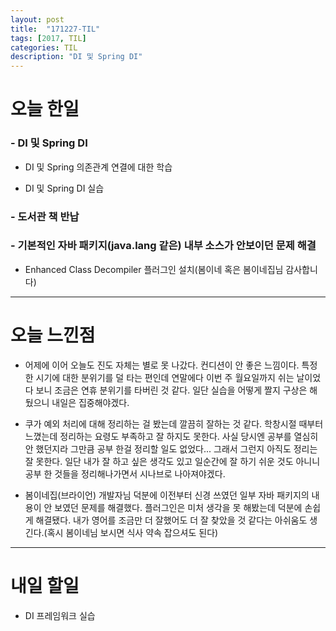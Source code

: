 ```yaml
---
layout: post
title:  "171227-TIL"
tags: [2017, TIL]
categories: TIL
description: "DI 및 Spring DI"
---
```


오늘 한일
========

### - DI 및 Spring DI  
  - DI 및 Spring 의존관계 연결에 대한 학습  

  - DI 및 Spring DI 실습   

### - 도서관 책 반납  

### - 기본적인 자바 패키지(java.lang 같은) 내부 소스가 안보이던 문제 해결
  - Enhanced Class Decompiler 플러그인 설치(봄이네 혹은 봄이네집님 감사합니다)  

---

오늘 느낀점
==========

- 어제에 이어 오늘도 진도 자체는 별로 못 나갔다. 컨디션이 안 좋은 느낌이다. 특정한 시기에 대한 분위기를 덜 타는 편인데 연말에다 이번 주 월요일까지 쉬는 날이었다 보니 조금은 연휴 분위기를 타버린 것 같다. 일단 실습을 어떻게 짤지 구상은 해뒀으니 내일은 집중해야겠다.  

- 쿠가 예외 처리에 대해 정리하는 걸 봤는데 깔끔히 잘하는 것 같다. 학창시절 때부터 느꼈는데 정리하는 요령도 부족하고 잘 하지도 못한다. 사실 당시엔 공부를 열심히 안 했던지라 그만큼 공부 한걸 정리할 일도 없었다... 그래서 그런지 아직도 정리는 잘 못한다. 일단 내가 잘 하고 싶은 생각도 있고 일순간에 잘 하기 쉬운 것도 아니니 공부 한 것들을 정리해나가면서 시나브로 나아져야겠다.

- 봄이네집(브라이언) 개발자님 덕분에 이전부터 신경 쓰였던 일부 자바 패키지의 내용이 안 보였던 문제를 해결했다. 플러그인은 미처 생각을 못 해봤는데 덕분에 손쉽게 해결됐다. 내가 영어를 조금만 더 잘했어도 더 잘 찾았을 것 같다는 아쉬움도 생긴다.(혹시 봄이네님 보시면 식사 약속 잡으셔도 된다)

---

내일 할일
=========

- DI 프레임워크 실습  
